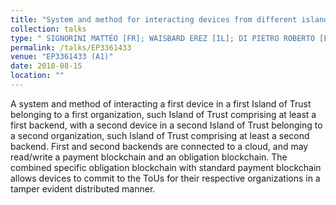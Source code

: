 ```yaml
---
title: "System and method for interacting devices from different islands of trust"
collection: talks
type: "	SIGNORINI MATTÉO [FR]; WAISBARD EREZ [IL]; DI PIETRO ROBERTO [FR] "
permalink: /talks/EP3361433 
venue: "EP3361433 (A1)"
date: 2018-08-15
location: ""
---
```


A system and method of interacting a first device in a first Island of Trust belonging to a first organization, such Island of Trust comprising at least a first backend, with a second device in a second Island of Trust belonging to a second organization, such Island of Trust comprising at least a second backend. First and second backends are connected to a cloud, and may read/write a payment blockchain and an obligation blockchain. The combined specific obligation blockchain with standard payment blockchain allows devices to commit to the ToUs for their respective organizations in a tamper evident distributed manner.
